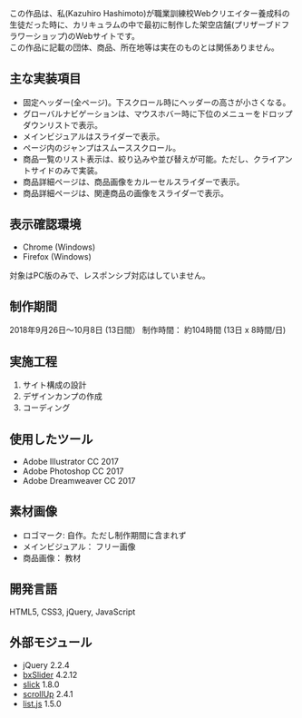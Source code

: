 この作品は、私(Kazuhiro Hashimoto)が職業訓練校Webクリエイター養成科の生徒だった時に、カリキュラムの中で最初に制作した架空店舗(プリザーブドフラワーショップ)のWebサイトです。\
この作品に記載の団体、商品、所在地等は実在のものとは関係ありません。

## 主な実装項目
- 固定ヘッダー(全ページ)。下スクロール時にヘッダーの高さが小さくなる。
- グローバルナビゲーションは、マウスホバー時に下位のメニューをドロップダウンリストで表示。
- メインビジュアルはスライダーで表示。
- ページ内のジャンプはスムーススクロール。
- 商品一覧のリスト表示は、絞り込みや並び替えが可能。ただし、クライアントサイドのみで実装。
- 商品詳細ページは、商品画像をカルーセルスライダーで表示。
- 商品詳細ページは、関連商品の画像をスライダーで表示。

## 表示確認環境
- Chrome (Windows)
- Firefox (Windows)

対象はPC版のみで、レスポンシブ対応はしていません。

## 制作期間
2018年9月26日〜10月8日 (13日間）
制作時間： 約104時間 (13日 x 8時間/日)

## 実施工程
1. サイト構成の設計
2. デザインカンプの作成
3. コーディング

## 使用したツール
- Adobe Illustrator CC 2017
- Adobe Photoshop CC 2017
- Adobe Dreamweaver CC 2017

## 素材画像
- ロゴマーク: 自作。ただし制作期間に含まれず
- メインビジュアル： フリー画像
- 商品画像： 教材

## 開発言語
HTML5, CSS3, jQuery, JavaScript

## 外部モジュール
- jQuery 2.2.4
- [bxSlider](https://bxslider.com/) 4.2.12
- [slick](https://kenwheeler.github.io/slick/) 1.8.0
- [scrollUp](https://markgoodyear.com/labs/scrollup/) 2.4.1
- [list.js](https://listjs.com/) 1.5.0
